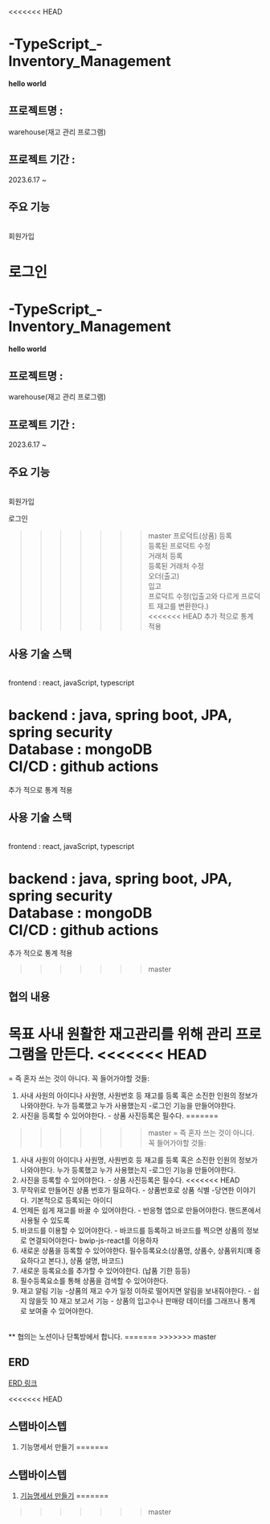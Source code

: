 <<<<<<< HEAD
# -TypeScript_-Inventory_Management
**hello world**

## 프로젝트명 :  
warehouse(재고 관리 프로그램)  

## 프로젝트 기간 :     
 2023.6.17 ~   

## 주요 기능
<br>
회원가입  

로그인   
=======

# -TypeScript\_-Inventory_Management

**hello world**

## 프로젝트명 :

warehouse(재고 관리 프로그램)

## 프로젝트 기간 :

2023.6.17 ~

## 주요 기능

<br>
회원가입

로그인  

>>>>>>> master
프로덕트(상품) 등록  
등록된 프로덕트 수정  
거래처 등록  
등록된 거래처 수정  
오더(출고)  
입고  
프로덕트 수정(입출고와 다르게 프로덕트 재고를 변환한다.)  
<<<<<<< HEAD
추가 적으로 통계 적용  


## 사용 기술 스택
<br>
frontend : react, javaScript, typescript  

backend : java, spring boot, JPA, spring security  
Database : mongoDB  
CI/CD : github actions  
=======

추가 적으로 통계 적용

## 사용 기술 스택

<br>
frontend : react, javaScript, typescript

backend : java, spring boot, JPA, spring security  
Database : mongoDB  
CI/CD : github actions
=======
추가 적으로 통계 적용  
>>>>>>> master


## 협의 내용

목표 사내 원활한 재고관리를 위해 관리 프로그램을 만든다.
<<<<<<< HEAD
=======
= 즉 혼자 쓰는 것이 아니다.
꼭 들어가야할 것들:

1. 사내 사원의 아이디나 사원명, 사원번호 등 재고를 등록 혹은 소진한 인원의 정보가 나와야한다. 누가 등록했고 누가 사용했는지 -로그인 기능을 만들어야한다.
2. 사진을 등록할 수 있어야한다. - 상품 사진등록은 필수다.
=======
>>>>>>> master
= 즉 혼자 쓰는 것이 아니다. 
꼭 들어가야할 것들:
1. 사내 사원의 아이디나 사원명, 사원번호 등 재고를 등록 혹은 소진한 인원의 정보가 나와야한다. 누가 등록했고 누가 사용했는지 -로그인 기능을 만들어야한다. 
2. 사진을 등록할 수 있어야한다. - 상품 사진등록은 필수다. 
<<<<<<< HEAD
3. 무작위로 만들어진 상품 번호가 필요하다. - 상품번호로 상품 식별 -당연한 이야기다. 기본적으로 등록되는 아이디
4. 언제든 쉽게 재고를 바꿀 수 있어야한다. - 반응형 앱으로 만들어야한다. 핸드폰에서 사용될 수 있도록
5. 바코드를 이용할 수 있어야한다. - 바코드를 등록하고 바코드를 찍으면 상품의 정보로 연결되어야한다- bwip-js-react를 이용하자
6. 새로운 상품을 등록할 수 있어야한다. 필수등록요소(상품명, 상품수, 상품위치(꽤 중요하다고 본다.), 상품 설명, 바코드)
7. 새로운 등록요소를 추가할 수 있어야한다. (납품 기한 등등)
8. 필수등록요소를 통해 상품을 검색할 수 있어야한다. 
9. 재고 알림 기능 -상품의 재고 수가 일정 이하로 떨어지면 알림을 보내줘야한다. - 쉽지 않을듯
10 재고 보고서 기능 - 상품의 입고수나 판매량 데이터를 그래프나 통계로 보여줄 수 있어야한다. 
<br>  
** 협의는 노션이나 단톡방에서 합니다.
=======
>>>>>>> master

## ERD

[ERD 링크](https://dbdiagram.io/d/648bf257722eb77494101b6d)

<<<<<<< HEAD

## 스탭바이스텝

1. 기능명세서 만들기 
=======
## 스탭바이스텝

1. [기능명세서 만들기](https://github.com/samdo91/TypeScript_Inventory_Management/blob/master/client/%EA%B8%B0%EB%8A%A5%EB%AA%85%EC%84%B8%EC%84%9C.md)
=======
>>>>>>> master
